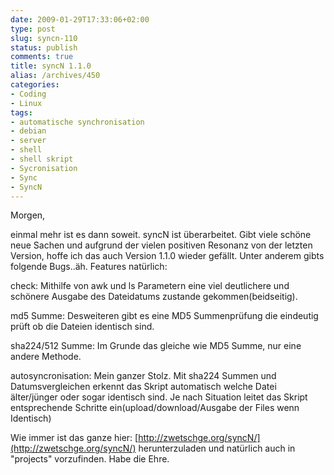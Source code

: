 ```yaml
---
date: 2009-01-29T17:33:06+02:00
type: post
slug: syncn-110
status: publish
comments: true
title: syncN 1.1.0
alias: /archives/450
categories:
- Coding
- Linux
tags:
- automatische synchronisation
- debian
- server
- shell
- shell skript
- Sycronisation
- Sync
- SyncN
---
```


Morgen,

einmal mehr ist es dann soweit. syncN ist überarbeitet. Gibt viele schöne neue Sachen und aufgrund der vielen positiven Resonanz von der letzten Version, hoffe ich das auch Version 1.1.0 wieder gefällt. Unter anderem gibts folgende Bugs..äh. Features natürlich:

check: Mithilfe von awk und ls Parametern eine viel deutlichere und schönere Ausgabe des Dateidatums zustande gekommen(beidseitig).

md5 Summe: Desweiteren gibt es eine MD5 Summenprüfung die eindeutig prüft ob die Dateien identisch sind.

sha224/512 Summe: Im Grunde das gleiche wie MD5 Summe, nur eine andere Methode.

autosyncronisation: Mein ganzer Stolz. Mit sha224 Summen und Datumsvergleichen erkennt das Skript automatisch welche Datei älter/jünger oder sogar identisch sind. Je nach Situation leitet das Skript entsprechende Schritte ein(upload/download/Ausgabe der Files wenn Identisch)

Wie immer ist das ganze hier: [http://zwetschge.org/syncN/](http://zwetschge.org/syncN/) herunterzuladen und natürlich auch in "projects" vorzufinden.
Habe die Ehre.
